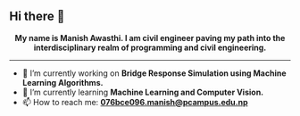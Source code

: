## Hi there 👋


<div align= "center"> <b> My name is Manish Awasthi. I am civil engineer paving my path into the interdisciplinary realm of programming and civil engineering. </b>
</div>
<hr>



- 🔭 I’m currently working on **Bridge Response Simulation using Machine Learning Algorithms.**
- 🌱 I’m currently learning **Machine Learning and Computer Vision.**
- 📫 How to reach me: **076bce096.manish@pcampus.edu.np**
